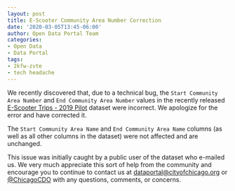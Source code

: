 ```yaml
---
layout: post
title: E-Scooter Community Area Number Correction
date: '2020-03-05T13:45-06:00'
author: Open Data Portal Team
categories:
- Open Data
- Data Portal
tags:
- 2kfw-zvte
- tech headache
---
```

We recently discovered that, due to a technical bug, the `Start Community Area Number` and `End Community Area Number` values in the recently released [E-Scooter Trips - 2019 Pilot](https://data.cityofchicago.org/d/2kfw-zvte) dataset were incorrect. We apologize for the error and have corrected it.

The `Start Community Area Name` and `End Community Area Name` columns (as well as all other columns in the dataset) were not affected and are unchanged.

This issue was initially caught by a public user of the dataset who e-mailed us. We very much appreciate this sort of help from the community and encourage you to continue to contact us at [dataportal@cityofchicago.org](mailto:dataportal@cityofchicago.org) or [@ChicagoCDO](https://twitter.com/ChicagoCDO) with any questions, comments, or concerns.
